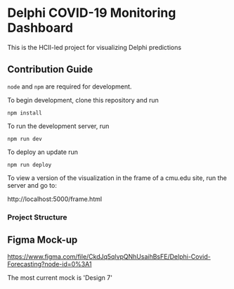 # Delphi COVID-19 Monitoring Dashboard

This is the HCII-led project for visualizing Delphi predictions

## Contribution Guide

`node` and `npm` are required for development.

To begin development, clone this repository and run

`npm install`

To run the development server, run

`npm run dev`

To deploy an update run

`npm run deploy`

To view a version of the visualization in the frame of a cmu.edu site, run the server and go to:

http://localhost:5000/frame.html

### Project Structure

## Figma Mock-up
https://www.figma.com/file/CkdJq5qlvpQNhUsaihBsFE/Delphi-Covid-Forecasting?node-id=0%3A1

The most current mock is 'Design 7'
